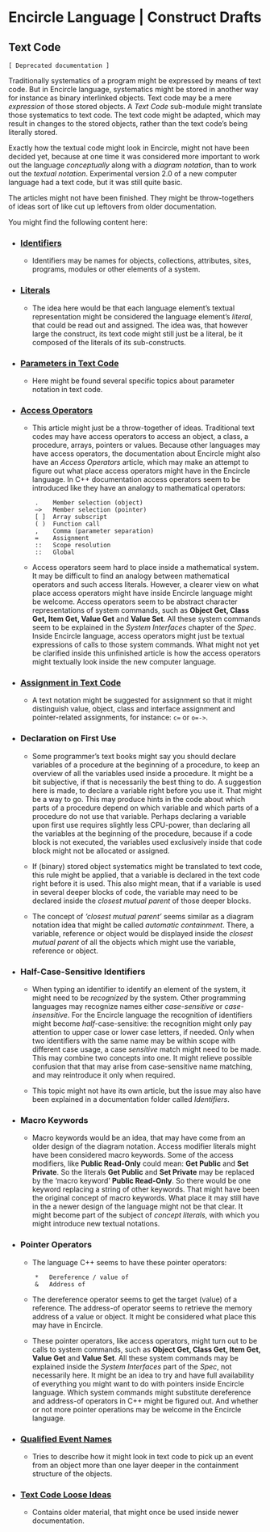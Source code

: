 ﻿Encircle Language | Construct Drafts
====================================

Text Code
---------

`[ Deprecated documentation ]`

Traditionally systematics of a program might be expressed by means of text code. But in Encircle language, systematics might be stored in another way for instance as binary interlinked objects. Text code may be a mere *expression* of those stored objects. A *Text Code* sub-module might translate those systematics to text code. The text code might be adapted, which may result in changes to the stored  objects, rather than the text code’s being literally stored.

Exactly how the textual code might look in Encircle, might not have been decided yet, because at one time it was considered more important to work out the language *conceptually* along with a *diagram notation*, than to work out the *textual notation*. Experimental version 2.0 of a new computer language had a text code, but it was still quite basic.

The articles might not have been finished. They might be throw-togethers of ideas sort of like cut up leftovers from older documentation.

You might find the following content here:

- ### [Identifiers](identifiers)

    - Identifiers may be names for objects, collections, attributes, sites, programs, modules or other elements of a system. 

- ### [Literals](literals)

    - The idea here would be that each language element’s textual representation might be considered the language element’s *literal*, that could be read out and assigned. The idea was, that however large the construct, its text code might still just be a literal, be it composed of the literals of its sub-constructs.

- ### [Parameters in Text Code](parameters-in-text-code)

    - Here might be found several specific topics about parameter notation in text code.

- ### [Access Operators](access-operators.md)

    - This article might just be a throw-together of ideas. Traditional text codes may have access operators to access an object, a class, a procedure, arrays, pointers or values. Because other languages may have access operators, the documentation about Encircle might also have an *Access Operators* article, which may make an attempt to figure out what place access operators might have in the Encircle language. In C++ documentation access operators seem to be introduced like they have an analogy to mathematical operators:  

    ```
        .    Member selection (object)
        –>   Member selection (pointer)
        [ ]  Array subscript
        ( )  Function call
        ,    Comma (parameter separation)
        =    Assignment
        ::   Scope resolution
        ::   Global
    ```

    - Access operators seem hard to place inside a mathematical system. It may be difficult to find an analogy between mathematical operators and such access literals. However, a clearer view on what place access operators might have inside Encircle language might be welcome. Access operators seem to be abstract character representations of system commands, such as __Object Get, Class Get, Item Get, Value Get__ and __Value Set__. All these system commands seem to be explained in the *System Interfaces* chapter of the *Spec*. Inside Encircle language, access operators might just be textual expressions of calls to those system commands. What might not yet be clarified inside this unfinished article is how the access operators might textually look inside the new computer language.

- ### [Assignment in Text Code](assignment-in-text-code.md)

    - A text notation might be suggested for assignment so that it might distinguish value, object, class and interface assignment and pointer-related assignments, for instance: `c=` or `o=->`.

- ### Declaration on First Use

    - Some programmer’s text books might say you should declare variables of a procedure at the beginning of a procedure, to keep an overview of all the variables used inside a procedure. It might be a bit subjective, if that is necessarily the best thing to do. A suggestion here is made, to declare a variable right before you use it. That might be a way to go. This may produce hints in the code about which parts of a procedure depend on which variable and which parts of a procedure do not use that variable. Perhaps declaring a variable upon first use requires slightly less CPU-power, than declaring all the variables at the beginning of the procedure, because if a code block is not executed, the variables used exclusively inside that code block might not be allocated or assigned.

    - If (binary) stored object systematics might be translated to text code, this rule might be applied, that a variable is declared in the text code right before it is used. This also might mean, that if a variable is used in several deeper blocks of code, the variable may need to be declared inside the *closest mutual parent* of those deeper blocks.

    - The concept of *‘closest mutual parent’* seems similar as a diagram notation idea that might be called *automatic containment*. There, a variable, reference or object would be displayed inside the *closest mutual parent* of all the objects which might use the variable, reference or object.

- ### Half-Case-Sensitive Identifiers

    - When typing an identifier to identify an element of the system, it might need to be *recognized* by the system. Other programming languages may recognize names either *case-sensitive* or *case-insensitive*. For the Encircle language the recognition of identifiers might become *half*-case-sensitive: the recognition might only pay attention to upper case or lower case letters, if needed. Only when two identifiers with the same name may be within scope with different case usage, a case *sensitive* match might need to be made. This may combine two concepts into one. It might relieve possible confusion that that may arise from case-sensitive name matching, and may reintroduce it only when required.

    - This topic might not have its own article, but the issue may also have been explained in a documentation folder called *Identifiers*.

- ### Macro Keywords

    - Macro keywords would be an idea, that may have come from an older design of the diagram notation. Access modifier literals might have been considered macro keywords. Some of the access modifiers, like __Public Read-Only__ could mean: __Get Public__ and __Set Private__. So the literals __Get Public__ and __Set Private__ may be replaced by the ‘macro keyword’ __Public Read-Only__. So there would be one keyword replacing a string of other keywords. That might have been the original concept of macro keywords. What place it may still have in the a newer design of the language might not be that clear. It might become part of the subject of *concept literals*, with which you might introduce new textual notations.

- ### Pointer Operators

    - The language C++ seems to have these pointer operators:

    ```
        *   Dereference / value of
        &   Address of
    ```

    - The dereference operator seems to get the target (value) of a reference. The address-of operator seems to retrieve the memory address of a value or object. It might be considered what place this may have in Encircle.

    - These pointer operators, like access operators, might turn out to be calls to system commands, such as __Object Get, Class Get, Item Get, Value Get__ and __Value Set__. All these system commands may be explained inside the *System Interfaces* part of the *Spec*, not necessarily here. It might be an idea to try and have full availability of everything you might want to do with pointers inside Encircle language. Which system commands might substitute dereference and address-of operators in C++ might be figured out. And whether or not more pointer operations may be welcome in the Encircle language.

- ### [Qualified Event Names](qualified-event-names.md)

    - Tries to describe how it might look in text code to pick up an event from an object more than one layer deeper in the containment structure of the objects.

- ### [Text Code Loose Ideas](text-code-loose-ideas.md)
  
    - Contains older material, that might once be used inside newer documentation.